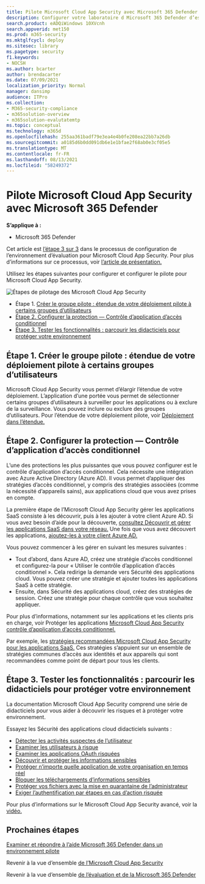```yaml
---
title: Pilote Microsoft Cloud App Security avec Microsoft 365 Defender
description: Configurer votre laboratoire d Microsoft 365 Defender d’essai ou votre environnement pilote pour tester et tester la solution de sécurité conçue pour protéger les appareils, l’identité, les données et les applications.
search.product: eADQiWindows 10XVcnh
search.appverid: met150
ms.prod: m365-security
ms.mktglfcycl: deploy
ms.sitesec: library
ms.pagetype: security
f1.keywords:
- NOCSH
ms.author: bcarter
author: brendacarter
ms.date: 07/09/2021
localization_priority: Normal
manager: dansimp
audience: ITPro
ms.collection:
- M365-security-compliance
- m365solution-overview
- m365solution-evalutatemtp
ms.topic: conceptual
ms.technology: m365d
ms.openlocfilehash: 255aa361badf79e3ea4e4b0fe208ea22bb7a26db
ms.sourcegitcommit: a0185d6b0dd091db6e1e1bfae2f68ab0e3cf05e5
ms.translationtype: MT
ms.contentlocale: fr-FR
ms.lasthandoff: 08/13/2021
ms.locfileid: "58249372"
---
```

# <a name="pilot-microsoft-cloud-app-security-with-microsoft-365-defender"></a>Pilote Microsoft Cloud App Security avec Microsoft 365 Defender


**S’applique à :**
- Microsoft 365 Defender

Cet article est [l’étape 3 sur 3](eval-defender-mcas-overview.md) dans le processus de configuration de l’environnement d’évaluation pour Microsoft Cloud App Security. Pour plus d’informations sur ce processus, voir [l’article de présentation.](eval-defender-mcas-overview.md)

Utilisez les étapes suivantes pour configurer et configurer le pilote pour Microsoft Cloud App Security.


![Étapes de pilotage des Microsoft Cloud App Security](../../media/defender/m365-defender-mcas-pilot-steps.png)

- Étape 1. [Créer le groupe pilote : étendue de votre déploiement pilote à certains groupes d’utilisateurs](#step-1-create-the-pilot-group--scope-your-pilot-deployment-to-certain-user-groups)
- [Étape 2. Configurer la protection — Contrôle d’application d’accès conditionnel](#step-2-configure-protection--conditional-access-app-control)
- [Étape 3. Tester les fonctionnalités : parcourir les didacticiels pour protéger votre environnement](#step-3-try-out-capabilities--walk-through-tutorials-for-protecting-your-environment) 


## <a name="step-1-create-the-pilot-group--scope-your-pilot-deployment-to-certain-user-groups"></a>Étape 1. Créer le groupe pilote : étendue de votre déploiement pilote à certains groupes d’utilisateurs

Microsoft Cloud App Security vous permet d’élargir l’étendue de votre déploiement. L’application d’une portée vous permet de sélectionner certains groupes d’utilisateurs à surveiller pour les applications ou à exclure de la surveillance. Vous pouvez inclure ou exclure des groupes d’utilisateurs. Pour l’étendue de votre déploiement pilote, voir [Déploiement dans l’étendue.](/cloud-app-security/scoped-deployment)


## <a name="step-2-configure-protection--conditional-access-app-control"></a>Étape 2. Configurer la protection — Contrôle d’application d’accès conditionnel

L’une des protections les plus puissantes que vous pouvez configurer est le contrôle d’application d’accès conditionnel. Cela nécessite une intégration avec Azure Active Directory (Azure AD). Il vous permet d’appliquer des stratégies d’accès conditionnel, y compris des stratégies associées (comme la nécessité d’appareils sains), aux applications cloud que vous avez prises en compte. 

La première étape de l’Microsoft Cloud App Security gérer les applications SaaS consiste à les découvrir, puis à les ajouter à votre client Azure AD. Si vous avez besoin d’aide pour la découverte, [consultez Découvrir et gérer les applications SaaS dans votre réseau.](/cloud-app-security/tutorial-shadow-it) Une fois que vous avez découvert les applications, [ajoutez-les à votre client Azure AD.](/azure/active-directory/manage-apps/add-application-portal)

Vous pouvez commencer à les gérer en suivant les mesures suivantes :

- Tout d’abord, dans Azure AD, créez une stratégie d’accès conditionnel et configurez-la pour « Utiliser le contrôle d’application d’accès conditionnel ». Cela redirige la demande vers Sécurité des applications cloud. Vous pouvez créer une stratégie et ajouter toutes les applications SaaS à cette stratégie.
- Ensuite, dans Sécurité des applications cloud, créez des stratégies de session. Créez une stratégie pour chaque contrôle que vous souhaitez appliquer.

Pour plus d’informations, notamment sur les applications et les clients pris en charge, voir Protéger les applications [Microsoft Cloud App Security contrôle d’application d’accès conditionnel.](/cloud-app-security/proxy-intro-aad) 

Par exemple, les [stratégies recommandées Microsoft Cloud App Security pour les applications SaaS.](../office-365-security/mcas-saas-access-policies.md) Ces stratégies s’appuient sur un ensemble de stratégies communes d’accès aux identités et aux appareils qui sont recommandées comme point de départ pour tous les clients. [](../office-365-security/microsoft-365-policies-configurations.md) 

## <a name="step-3-try-out-capabilities--walk-through-tutorials-for-protecting-your-environment"></a>Étape 3. Tester les fonctionnalités : parcourir les didacticiels pour protéger votre environnement 

La documentation Microsoft Cloud App Security comprend une série de didacticiels pour vous aider à découvrir les risques et à protéger votre environnement. 

Essayez les Sécurité des applications cloud didacticiels suivants :

- [Détecter les activités suspectes de l’utilisateur](/cloud-app-security/tutorial-suspicious-activity)
- [Examiner les utilisateurs à risque](/cloud-app-security/tutorial-ueba)
- [Examiner les applications OAuth risquées](/cloud-app-security/investigate-risky-oauth)
- [Découvrir et protéger les informations sensibles](/cloud-app-security/tutorial-dlp)
- [Protéger n’importe quelle application de votre organisation en temps réel](/cloud-app-security/tutorial-proxy)
- [Bloquer les téléchargements d’informations sensibles](/cloud-app-security/use-case-proxy-block-session-aad)
- [Protéger vos fichiers avec la mise en quarantaine de l’administrateur](/cloud-app-security/use-case-admin-quarantine)
- [Exiger l’authentification par étapes en cas d’action risquée](/cloud-app-security/tutorial-step-up-authentication)

Pour plus d’informations sur le Microsoft Cloud App Security avancé, voir la [vidéo.](https://www.microsoft.com/en-us/videoplayer/embed/RWFISa)

## <a name="next-steps"></a>Prochaines étapes

[Examiner et répondre à l’aide Microsoft 365 Defender dans un environnement pilote](eval-defender-investigate-respond.md)

Revenir à la vue d’ensemble [de l’Microsoft Cloud App Security](eval-defender-mcas-overview.md)

Revenir à la vue d’ensemble [de l’évaluation et de la Microsoft 365 Defender](eval-overview.md)
